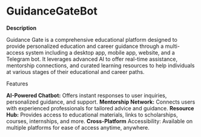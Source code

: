 # GuidanceGateBot
**Description**

Guidance Gate is a comprehensive educational platform designed to provide personalized education and career guidance through a multi-access system including a desktop app, mobile app, website, and a Telegram bot. It leverages advanced AI to offer real-time assistance, mentorship connections, and curated learning resources to help individuals at various stages of their educational and career paths.

Features

**AI-Powered Chatbot:**
Offers instant responses to user inquiries, personalized guidance, and support.
**Mentorship Network:** 
Connects users with experienced professionals for tailored advice and guidance.
**Resource Hub:** 
Provides access to educational materials, links to scholarships, courses, internships, and more.
**Cross-Platform** 
Accessibility: Available on multiple platforms for ease of access anytime, anywhere.
